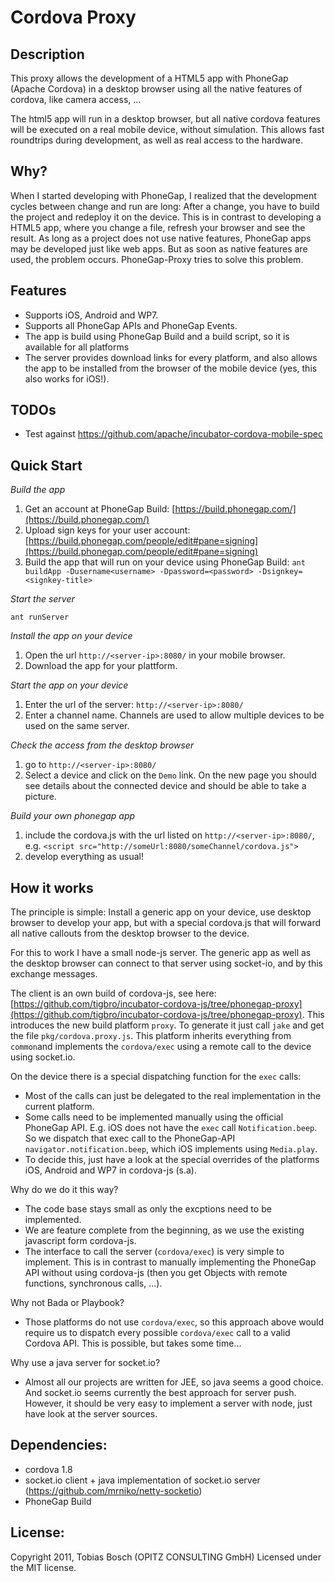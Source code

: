 Cordova Proxy
=====================

Description
-------------
This proxy allows the development of a HTML5 app with PhoneGap (Apache Cordova) in a desktop browser using all the native features of cordova, like camera access, ... 

The html5 app will run in a desktop browser, but all native cordova features will be executed on a real mobile device, without simulation. This allows fast roundtrips during development, as well as real access to the hardware.


Why?
---------
When I started developing with PhoneGap, I realized that the development cycles between change and run are long: After a change, you have to build the project and redeploy it on the device. This is in contrast to developing a HTML5 app, where you change a file, refresh your browser and see the result. As long as a project does not use native features, PhoneGap apps may be developed just like web apps. But as soon as native features are used, the problem occurs. PhoneGap-Proxy tries to solve this problem.


Features
-----------
- Supports iOS, Android and WP7. 
- Supports all PhoneGap APIs and PhoneGap Events.
- The app is build using PhoneGap Build and a build script, so it is available for all platforms
- The server provides download links for every platform, and also allows the app to be installed from the browser of the mobile device (yes, this also works for iOS!).

TODOs
-----------
- Test against https://github.com/apache/incubator-cordova-mobile-spec


Quick Start
-------------

*Build the app*

1. Get an account at PhoneGap Build: [https://build.phonegap.com/](https://build.phonegap.com/)
2. Upload sign keys for your user account: [https://build.phonegap.com/people/edit#pane=signing](https://build.phonegap.com/people/edit#pane=signing)
3. Build the app that will run on your device using PhoneGap Build:
   `ant buildApp -Dusername<username> -Dpassword=<password> -Dsignkey=<signkey-title>`

*Start the server*

`ant runServer`

*Install the app on your device*

1. Open the url `http://<server-ip>:8080/` in your mobile browser.
2. Download the app for your plattform.

*Start the app on your device*

1. Enter the url of the server: `http://<server-ip>:8080/`
2. Enter a channel name. Channels are used to allow multiple devices to be used on the same server.

*Check the access from the desktop browser*

1. go to `http://<server-ip>:8080/`
2. Select a device and click on the `Demo` link. On the new page you should see
   details about the connected device and should be able to take a picture.

*Build your own phonegap app*

1. include the cordova.js with the url listed on `http://<server-ip>:8080/`, e.g.
   `<script src="http://someUrl:8080/someChannel/cordova.js">`
2. develop everything as usual! 


How it works
------------
The principle is simple: Install a generic app on your device, use desktop browser to develop your app, but with a special cordova.js that will forward all native callouts from the desktop browser to the device.

For this to work I have a small node-js server. The generic app as well as the desktop browser can connect to that server using socket-io, and by this exchange messages. 

The client is an own build of cordova-js, see here: [https://github.com/tigbro/incubator-cordova-js/tree/phonegap-proxy](https://github.com/tigbro/incubator-cordova-js/tree/phonegap-proxy). This introduces the new build platform `proxy`. To generate it just call `jake` and get the file `pkg/cordova.proxy.js`. This platform inherits everything from `common`and implements the `cordova/exec` using a remote call to the device using socket.io.

On the device there is a special dispatching function for the `exec` calls:

- Most of the calls can just be delegated to the real implementation in the current platform.
- Some calls need to be implemented manually using the official PhoneGap API.
  E.g. iOS does not have the `exec` call `Notification.beep`. So we dispatch that exec call to the PhoneGap-API `navigator.notification.beep`, which iOS implements using `Media.play`.
- To decide this, just have a look at the special overrides of the platforms iOS, Android and WP7 in cordova-js (s.a).

Why do we do it this way?

- The code base stays small as only the excptions need to be implemented.
- We are feature complete from the beginning, as we use the existing javascript form cordova-js.
- The interface to call the server (`cordova/exec`) is very simple to implement. This is in contrast to
  manually implementing the PhoneGap API without using cordova-js (then you get Objects with remote functions, synchronous calls, ...).

Why not Bada or Playbook?

- Those platforms do not use `cordova/exec`, so this approach above would require us to 
  dispatch every possible `cordova/exec` call to a valid Cordova API. This is possible, but takes some time...

Why use a java server for socket.io?

- Almost all our projects are written for JEE, so java seems a good choice. And socket.io seems currently 
  the best approach for server push. However, it should be very easy to implement a server with node,
  just have look at the server sources.


Dependencies:
---------------
- cordova 1.8
- socket.io client + java implementation of socket.io server (https://github.com/mrniko/netty-socketio)
- PhoneGap Build

License: 
------------
Copyright 2011, Tobias Bosch (OPITZ CONSULTING GmbH)
Licensed under the MIT license.




